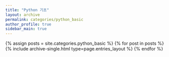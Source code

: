 ```yaml
---
title: "Python 기초"
layout: archive
permalink: categories/python_basic
author_profile: true
sidebar_main: true
---
```


{% assign posts = site.categories.python_basic %}
{% for post in posts %} {% include archive-single.html type=page.entries_layout %} {% endfor %}